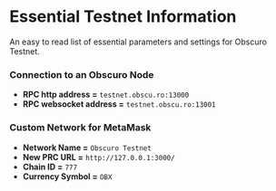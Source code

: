 # Essential Testnet Information
An easy to read list of essential parameters and settings for Obscuro Testnet.

### Connection to an Obscuro Node
- **RPC http address =** `testnet.obscu.ro:13000`
- **RPC websocket address =** `testnet.obscu.ro:13001`

### Custom Network for MetaMask
- **Network Name =** `Obscuro Testnet`
- **New PRC URL =** `http://127.0.0.1:3000/`
- **Chain ID =** `777`
- **Currency Symbol =** `OBX`

